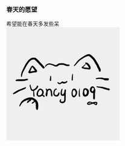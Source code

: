### 春天的愿望
<!--
**yancy0109/yancy0109** is a ✨ _special_ ✨ repository because its `README.md` (this file) appears on your GitHub profile.

Here are some ideas to get you started:

- 🔭 I’m currently working on ...
- 🌱 I’m currently learning ...
- 👯 I’m looking to collaborate on ...
- 🤔 I’m looking for help with ...
- 💬 Ask me about ...
- 📫 How to reach me: ...
- 😄 Pronouns: ...
- ⚡ Fun fact: ...
-->

希望能在春天多发些呆
<br>
<img src="https://raw.githubusercontent.com/yancy0109/image/main/img/17631681788546_.pic.jpg"  style="width=300px; height:300px"/>
